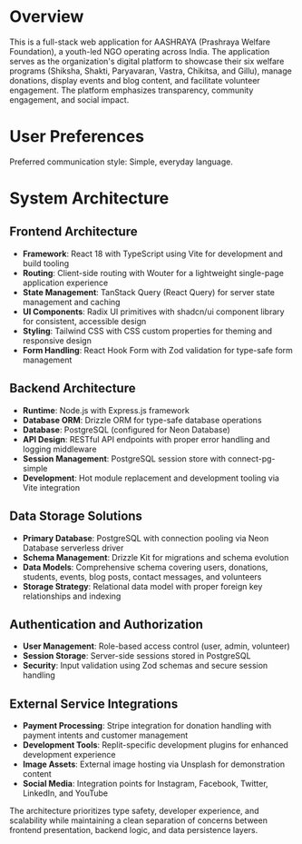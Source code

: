 # Overview

This is a full-stack web application for AASHRAYA (Prashraya Welfare Foundation), a youth-led NGO operating across India. The application serves as the organization's digital platform to showcase their six welfare programs (Shiksha, Shakti, Paryavaran, Vastra, Chikitsa, and Gillu), manage donations, display events and blog content, and facilitate volunteer engagement. The platform emphasizes transparency, community engagement, and social impact.

# User Preferences

Preferred communication style: Simple, everyday language.

# System Architecture

## Frontend Architecture
- **Framework**: React 18 with TypeScript using Vite for development and build tooling
- **Routing**: Client-side routing with Wouter for a lightweight single-page application experience
- **State Management**: TanStack Query (React Query) for server state management and caching
- **UI Components**: Radix UI primitives with shadcn/ui component library for consistent, accessible design
- **Styling**: Tailwind CSS with CSS custom properties for theming and responsive design
- **Form Handling**: React Hook Form with Zod validation for type-safe form management

## Backend Architecture
- **Runtime**: Node.js with Express.js framework
- **Database ORM**: Drizzle ORM for type-safe database operations
- **Database**: PostgreSQL (configured for Neon Database)
- **API Design**: RESTful API endpoints with proper error handling and logging middleware
- **Session Management**: PostgreSQL session store with connect-pg-simple
- **Development**: Hot module replacement and development tooling via Vite integration

## Data Storage Solutions
- **Primary Database**: PostgreSQL with connection pooling via Neon Database serverless driver
- **Schema Management**: Drizzle Kit for migrations and schema evolution
- **Data Models**: Comprehensive schema covering users, donations, students, events, blog posts, contact messages, and volunteers
- **Storage Strategy**: Relational data model with proper foreign key relationships and indexing

## Authentication and Authorization
- **User Management**: Role-based access control (user, admin, volunteer)
- **Session Storage**: Server-side sessions stored in PostgreSQL
- **Security**: Input validation using Zod schemas and secure session handling

## External Service Integrations
- **Payment Processing**: Stripe integration for donation handling with payment intents and customer management
- **Development Tools**: Replit-specific development plugins for enhanced development experience
- **Image Assets**: External image hosting via Unsplash for demonstration content
- **Social Media**: Integration points for Instagram, Facebook, Twitter, LinkedIn, and YouTube

The architecture prioritizes type safety, developer experience, and scalability while maintaining a clean separation of concerns between frontend presentation, backend logic, and data persistence layers.